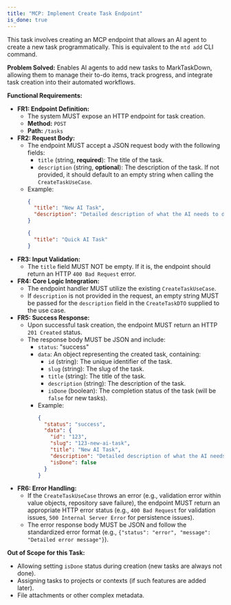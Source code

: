 ```yaml
---
title: "MCP: Implement Create Task Endpoint"
is_done: true
---
```


This task involves creating an MCP endpoint that allows an AI agent to create a new task programmatically. This is equivalent to the `mtd add` CLI command.

**Problem Solved:**
Enables AI agents to add new tasks to MarkTaskDown, allowing them to manage their to-do items, track progress, and integrate task creation into their automated workflows.

**Functional Requirements:**

- **FR1: Endpoint Definition:**
  - The system MUST expose an HTTP endpoint for task creation.
  - **Method:** `POST`
  - **Path:** `/tasks`
- **FR2: Request Body:**
  - The endpoint MUST accept a JSON request body with the following fields:
    - `title` (string, **required**): The title of the task.
    - `description` (string, **optional**): The description of the task. If not provided, it should default to an empty string when calling the `CreateTaskUseCase`.
  - Example:
    ```json
    {
      "title": "New AI Task",
      "description": "Detailed description of what the AI needs to do."
    }
    ```
    ```json
    {
      "title": "Quick AI Task"
    }
    ```
- **FR3: Input Validation:**
  - The `title` field MUST NOT be empty. If it is, the endpoint should return an HTTP `400 Bad Request` error.
- **FR4: Core Logic Integration:**
  - The endpoint handler MUST utilize the existing `CreateTaskUseCase`.
  - If `description` is not provided in the request, an empty string MUST be passed for the `description` field in the `CreateTaskDTO` supplied to the use case.
- **FR5: Success Response:**
  - Upon successful task creation, the endpoint MUST return an HTTP `201 Created` status.
  - The response body MUST be JSON and include:
    - `status`: "success"
    - `data`: An object representing the created task, containing:
      - `id` (string): The unique identifier of the task.
      - `slug` (string): The slug of the task.
      - `title` (string): The title of the task.
      - `description` (string): The description of the task.
      - `isDone` (boolean): The completion status of the task (will be `false` for new tasks).
    - Example:
      ```json
      {
        "status": "success",
        "data": {
          "id": "123",
          "slug": "123-new-ai-task",
          "title": "New AI Task",
          "description": "Detailed description of what the AI needs to do.",
          "isDone": false
        }
      }
      ```
- **FR6: Error Handling:**
  - If the `CreateTaskUseCase` throws an error (e.g., validation error within value objects, repository save failure), the endpoint MUST return an appropriate HTTP error status (e.g., `400 Bad Request` for validation issues, `500 Internal Server Error` for persistence issues).
  - The error response body MUST be JSON and follow the standardized error format (e.g., `{"status": "error", "message": "Detailed error message"}`).

**Out of Scope for this Task:**

- Allowing setting `isDone` status during creation (new tasks are always not done).
- Assigning tasks to projects or contexts (if such features are added later).
- File attachments or other complex metadata.
